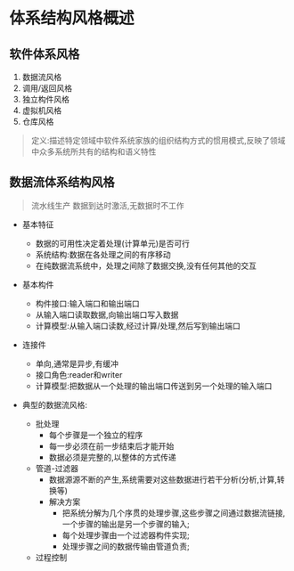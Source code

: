 # 体系结构风格概述

## 软件体系风格

1. 数据流风格
2. 调用/返回风格
3. 独立构件风格
4. 虚拟机风格
5. 仓库风格

> 定义:描述特定领域中软件系统家族的组织结构方式的惯用模式,反映了领域中众多系统所共有的结构和语义特性

## 数据流体系结构风格
> 流水线生产
> 数据到达时激活,无数据时不工作

* 基本特征
  * 数据的可用性决定着处理(计算单元)是否可行
  * 系统结构:数据在各处理之间的有序移动
  * 在纯数据流系统中，处理之间除了数据交换,没有任何其他的交互
* 基本构件
  * 构件接口:输入端口和输出端口
  * 从输入端口读取数据,向输出端口写入数据
  * 计算模型:从输入端口读数,经过计算/处理,然后写到输出端口
* 连接件
  * 单向,通常是异步,有缓冲
  * 接口角色:reader和writer
  * 计算模型:把数据从一个处理的输出端口传送到另一个处理的输入端口

* 典型的数据流风格:
  * 批处理
    * 每个步骤是一个独立的程序
    * 每一步必须在前一步结束后才能开始
    * 数据必须是完整的,以整体的方式传递
  * 管道-过滤器
    * 数据源源不断的产生,系统需要对这些数据进行若干分析(分析,计算,转换等)
    * 解决方案
      * 把系统分解为几个序贯的处理步骤,这些步骤之间通过数据流链接,一个步骤的输出是另一个步骤的输入;
      * 每个处理步骤由一个过滤器构件实现;
      * 处理步骤之间的数据传输由管道负责;
  * 过程控制
